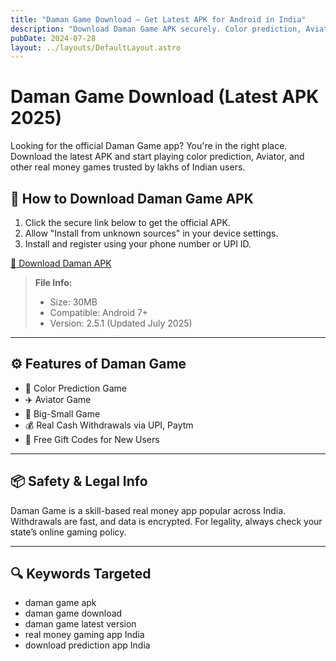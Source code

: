 ```yaml
---
title: "Daman Game Download – Get Latest APK for Android in India"
description: "Download Daman Game APK securely. Color prediction, Aviator & real money games. Step-by-step install guide for Android users in India."
pubDate: 2024-07-28
layout: ../layouts/DefaultLayout.astro
---
```


# Daman Game Download (Latest APK 2025)

Looking for the official Daman Game app? You're in the right place. Download the latest APK and start playing color prediction, Aviator, and other real money games trusted by lakhs of Indian users.

## 🔽 How to Download Daman Game APK

1. Click the secure link below to get the official APK.
2. Allow "Install from unknown sources" in your device settings.
3. Install and register using your phone number or UPI ID.

[📲 Download Daman APK](https://damanclub.net/#/register?invitationCode=8211414845726)

> **File Info:**  
> - Size: 30MB  
> - Compatible: Android 7+  
> - Version: 2.5.1 (Updated July 2025)

---

## ⚙️ Features of Daman Game

- 🎯 Color Prediction Game
- ✈️ Aviator Game
- 🎲 Big-Small Game
- 💰 Real Cash Withdrawals via UPI, Paytm
- 🎁 Free Gift Codes for New Users

---

## 📦 Safety & Legal Info

Daman Game is a skill-based real money app popular across India. Withdrawals are fast, and data is encrypted. For legality, always check your state’s online gaming policy.

---

## 🔍 Keywords Targeted

- daman game apk
- daman game download
- daman game latest version
- real money gaming app India
- download prediction app India

